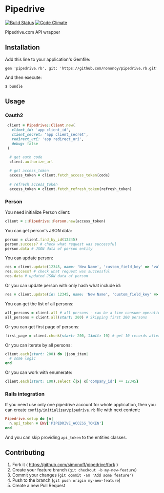 # Pipedrive

[![Build Status](https://travis-ci.org/amoniacou/pipedrive.rb.svg?branch=master)](https://travis-ci.org/amoniacou/pipedrive.rb)
[![Code Climate](https://codeclimate.com/github/dotpromo/pipedrive.rb.png)](https://codeclimate.com/github/dotpromo/pipedrive.rb)

Pipedrive.com API wrapper

## Installation

Add this line to your application's Gemfile:

    gem 'pipedrive.rb', git: 'https://github.com/nononoy/pipedrive.rb.git'

And then execute:

    $ bundle

## Usage

### Oauth2
```ruby
 client = Pipedrive::Client.new(
   client_id: 'app client_id', 
   client_secret: 'app client_secret', 
   redirect_uri: 'app redirect_uri', 
   debug: false
 )

  # get auth code
  client.authorize_url 
  
  # get access_token  
  access_token = client.fetch_access_token(code)
  
  # refresh access_token  
  access_token = client.fetch_refresh_token(refresh_token)

```
### Person

You need initialize Person client:

```ruby
client = ::Pipedrive::Person.new(access_token)
```

You can get person's JSON data:

```ruby
person = client.find_by_id(12345)
person.success? # check what request was successful
person.data # JSON data of person entity
```

You can update person:

```ruby
res = client.update(12345, name: 'New Name', 'custom_field_key' => 'value')
res.success? # check what request was successful
res.data # updated JSON data of person
```

Or you can update person with only hash what include id:

```ruby
res = client.update(id: 12345, name: 'New Name', 'custom_field_key' => 'value')
```

You can get the list of all persons:

```ruby
all_persons = client.all # all persons - can be a time consume operation
all_persons = client.all(start: 200) # Skipping first 200 persons
```

Or you can get first page of persons:

```ruby
first_page = client.chunk(start: 200, limit: 10) # get 10 records after skipping 200
```

Or you can iterate by all persons:

```ruby
client.each(start: 200) do |json_item|
  # some logic
end
```

Or you can work with enumerate:

```ruby
client.each(start: 100).select {|x| x['company_id'] == 12345}
```

### Rails integration

If you need use only one pipedrive account for whole application, then you can create `config/initializer/pipedrive.rb` file with next content:

```ruby
Pipedrive.setup do |n|
  n.api_token = ENV['PIPEDRIVE_ACCESS_TOKEN']
end
```

And you can skip providing `api_token` to the entities classes.

## Contributing

1. Fork it ( https://github.com/simonoff/pipedrive/fork )
2. Create your feature branch (`git checkout -b my-new-feature`)
3. Commit your changes (`git commit -am 'Add some feature'`)
4. Push to the branch (`git push origin my-new-feature`)
5. Create a new Pull Request
